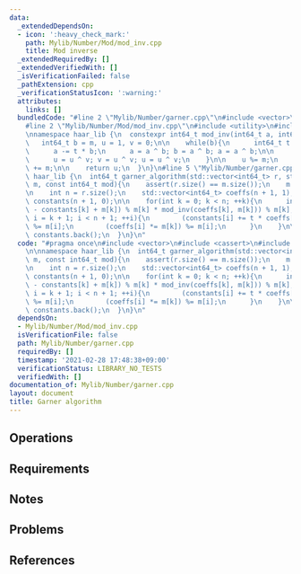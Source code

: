 ```yaml
---
data:
  _extendedDependsOn:
  - icon: ':heavy_check_mark:'
    path: Mylib/Number/Mod/mod_inv.cpp
    title: Mod inverse
  _extendedRequiredBy: []
  _extendedVerifiedWith: []
  _isVerificationFailed: false
  _pathExtension: cpp
  _verificationStatusIcon: ':warning:'
  attributes:
    links: []
  bundledCode: "#line 2 \"Mylib/Number/garner.cpp\"\n#include <vector>\n#include <cassert>\n\
    #line 2 \"Mylib/Number/Mod/mod_inv.cpp\"\n#include <utility>\n#include <cstdint>\n\
    \nnamespace haar_lib {\n  constexpr int64_t mod_inv(int64_t a, int64_t m){\n \
    \   int64_t b = m, u = 1, v = 0;\n\n    while(b){\n      int64_t t = a / b;\n\
    \      a -= t * b;\n      a = a ^ b; b = a ^ b; a = a ^ b;\n\n      u -= t * v;\n\
    \      u = u ^ v; v = u ^ v; u = u ^ v;\n    }\n\n    u %= m;\n    if(u < 0) u\
    \ += m;\n\n    return u;\n  }\n}\n#line 5 \"Mylib/Number/garner.cpp\"\n\nnamespace\
    \ haar_lib {\n  int64_t garner_algorithm(std::vector<int64_t> r, std::vector<int64_t>\
    \ m, const int64_t mod){\n    assert(r.size() == m.size());\n    m.push_back(mod);\n\
    \n    int n = r.size();\n    std::vector<int64_t> coeffs(n + 1, 1);\n    std::vector<int64_t>\
    \ constants(n + 1, 0);\n\n    for(int k = 0; k < n; ++k){\n      int64_t t = ((r[k]\
    \ - constants[k] + m[k]) % m[k] * mod_inv(coeffs[k], m[k])) % m[k];\n      for(int\
    \ i = k + 1; i < n + 1; ++i){\n        (constants[i] += t * coeffs[i] % m[i])\
    \ %= m[i];\n        (coeffs[i] *= m[k]) %= m[i];\n      }\n    }\n\n    return\
    \ constants.back();\n  }\n}\n"
  code: "#pragma once\n#include <vector>\n#include <cassert>\n#include \"Mylib/Number/Mod/mod_inv.cpp\"\
    \n\nnamespace haar_lib {\n  int64_t garner_algorithm(std::vector<int64_t> r, std::vector<int64_t>\
    \ m, const int64_t mod){\n    assert(r.size() == m.size());\n    m.push_back(mod);\n\
    \n    int n = r.size();\n    std::vector<int64_t> coeffs(n + 1, 1);\n    std::vector<int64_t>\
    \ constants(n + 1, 0);\n\n    for(int k = 0; k < n; ++k){\n      int64_t t = ((r[k]\
    \ - constants[k] + m[k]) % m[k] * mod_inv(coeffs[k], m[k])) % m[k];\n      for(int\
    \ i = k + 1; i < n + 1; ++i){\n        (constants[i] += t * coeffs[i] % m[i])\
    \ %= m[i];\n        (coeffs[i] *= m[k]) %= m[i];\n      }\n    }\n\n    return\
    \ constants.back();\n  }\n}\n"
  dependsOn:
  - Mylib/Number/Mod/mod_inv.cpp
  isVerificationFile: false
  path: Mylib/Number/garner.cpp
  requiredBy: []
  timestamp: '2021-02-28 17:48:38+09:00'
  verificationStatus: LIBRARY_NO_TESTS
  verifiedWith: []
documentation_of: Mylib/Number/garner.cpp
layout: document
title: Garner algorithm
---
```


## Operations

## Requirements

## Notes

## Problems

## References
